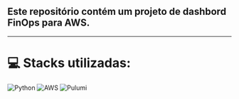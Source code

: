 ## Este repositório contém um projeto de dashbord FinOps para AWS.
---
# 💻 Stacks utilizadas:
![Python](https://img.shields.io/badge/Python-3776AB?style=for-the-badge&logo=python&logoColor=yellow) ![AWS](https://img.shields.io/badge/AWS-%23FF9900.svg?style=for-the-badge&logo=amazon-aws&logoColor=white) ![Pulumi](https://img.shields.io/badge/Pulumi-8A3391.svg?style=for-the-badge&logo=Pulumi&logoColor=white)